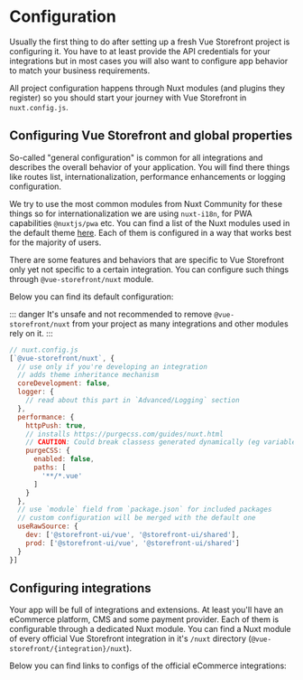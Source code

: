 # Configuration

Usually the first thing to do after setting up a fresh Vue Storefront project is configuring it. You have to at least provide the API credentials for your integrations but in most cases you will also want to configure app behavior to match your business requirements. 

All project configuration happens through Nuxt modules (and plugins they register) so you should start your journey with Vue Storefront in `nuxt.config.js`.

## Configuring Vue Storefront and global properties

So-called "general configuration" is common for all integrations and describes the overall behavior of your application. You will find there things like routes list, internationalization, performance enhancements or logging configuration.

We try to use the most common modules from Nuxt Community for these things so for internationalization we are using `nuxt-i18n`, for PWA capabilities `@nuxtjs/pwa` etc. You can find a list of the Nuxt modules used in the default theme [here](theme.html#preinstalled-modules-and-libraries). Each of them is configured in a way that works best for the majority of users.

There are some features and behaviors that are specific to Vue Storefront only yet not specific to a certain integration. You can configure such things through `@vue-storefront/nuxt` module. 

[//]: # (TODO: Add documentation for VSF/NUXT module)

Below you can find its default configuration:

::: danger
It's unsafe and not recommended to remove  `@vue-storefront/nuxt`  from your project as many integrations and other modules rely on it.
:::
```js
// nuxt.config.js
[`@vue-storefront/nuxt`, {
  // use only if you're developing an integration
  // adds theme inheritance mechanism
  coreDevelopment: false,
  logger: {
    // read about this part in `Advanced/Logging` section
  },
  performance: {
    httpPush: true,
    // installs https://purgecss.com/guides/nuxt.html
    // CAUTION: Could break classess generated dynamically (eg variable + '-secondary')
    purgeCSS: {
      enabled: false,
      paths: [
        '**/*.vue'
      ]
    }
  },
  // use `module` field from `package.json` for included packages
  // custom configuration will be merged with the default one
  useRawSource: {
    dev: ['@storefront-ui/vue', '@storefront-ui/shared'],
    prod: ['@storefront-ui/vue', '@storefront-ui/shared']
  }
}]
```


## Configuring integrations

Your app will be full of integrations and extensions. At least you'll have an eCommerce platform, CMS and some payment provider. Each of them is configurable through a dedicated Nuxt module. You can find a Nuxt module of every official Vue Storefront integration in it's `/nuxt` directory (`@vue-storefront/{integration}/nuxt`).

Below you can find links to configs of the official eCommerce integrations:

<CommerceIntegrationLinks 
 commercetools="/commercetools/api-client.html"
 shopify="/shopify/api-client.html"
/>



